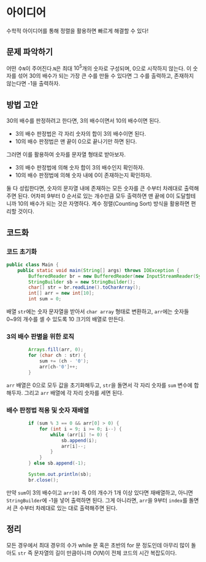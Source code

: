 # 아이디어
수학적 아이디어를 통해 정렬을 활용하면 빠르게 해결할 수 있다!

## 문제 파악하기
어떤 수`N`이 주어진다.`N`은 최대 $10^5$개의 숫자로 구성되며, 0으로 시작하지 않는다. 이 숫자를 섞어 30의 배수가 되는 가장 큰 수를 만들 수 있다면 그 수를 출력하고, 존재하지 않는다면 -1을 출력하자.

## 방법 고안
30의 배수를 판정하려고 한다면, 3의 배수이면서 10의 배수이면 된다.
- 3의 배수 판정법은 각 자리 숫자의 합이 3의 배수이면 된다.
- 10의 배수 판정법은 맨 끝이 0으로 끝나기만 하면 된다.

그러면 이를 활용하여 숫자를 문자열 형태로 받아보자.
- 3의 배수 판정법에 의해 숫자 합이 3의 배수인지 확인하자.
- 10의 배수 판정법에 의해 숫자 내에 0이 존재하는지 확인하자.

둘 다 성립한다면, 숫자의 문자열 내에 존재하는 모든 숫자를 큰 수부터 차례대로 출력해주면 된다. 어차피 9부터 0 순서로 있는 개수만큼 모두 출력하면 맨 끝에 0이 도달할테니까 10의 배수가 되는 것은 자명하다. 계수 정렬(Counting Sort) 방식을 활용하면 편리할 것이다.

## 코드화
### 코드 초기화
```JAVA
public class Main {
    public static void main(String[] args) throws IOException {
        BufferedReader br = new BufferedReader(new InputStreamReader(System.in));
        StringBuilder sb = new StringBuilder();
        char[] str = br.readLine().toCharArray();
        int[] arr = new int[10];
        int sum = 0;
```

배열 `str`에는 숫자 문자열을 받아서 `char array` 형태로 변환하고, `arr`에는 숫자들 0~9의 개수를 셀 수 있도록 10 크기의 배열로 만든다.

### 3의 배수 판별을 위한 로직
```JAVA
        Arrays.fill(arr, 0);
        for (char ch : str) {
            sum += (ch - '0');
            arr[ch-'0']++;
        }
```
`arr` 배열은 0으로 모두 값을 초기화해두고, `str`을 돌면서 각 자리 숫자를 `sum` 변수에 합해두자. 그리고 `arr` 배열에 각 자리 숫자를 세면 된다.

### 배수 판정법 적용 및 숫자 재배열
```JAVA
        if (sum % 3 == 0 && arr[0] > 0) {
            for (int i = 9; i >= 0; i--) {
                while (arr[i] != 0) {
                    sb.append(i);
                    arr[i]--;
                }
            }
        } else sb.append(-1);

        System.out.println(sb);
        br.close();
```
만약 `sum`이 3의 배수이고 `arr[0]` 즉 0의 개수가 1개 이상 있다면 재배열하고, 아니면 `StringBuilder`에 -1을 넣어 출력하면 된다. 그게 아니라면, `arr`을 9부터 `index`를 돌면서 큰 수부터 차례대로 있는 대로 출력해주면 된다.


## 정리
모든 경우에서 최대 경우의 수가 while 문 혹은 초반의 for 문 정도인데 아무리 많이 돌아도 `str` 즉 문자열의 길이 만큼이니까 $O(N)$이 전체 코드의 시간 복잡도이다.
